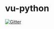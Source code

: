 # vu-python

[![Gitter](https://badges.gitter.im/ndkv/vu-python.svg)](https://gitter.im/ndkv/vu-python?utm_source=badge&utm_medium=badge&utm_campaign=pr-badge&utm_content=badge)